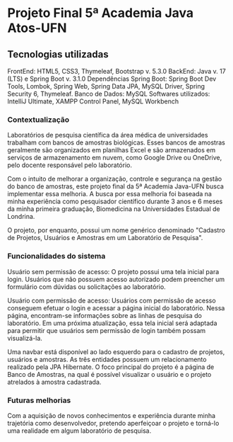 # Projeto Final 5ª Academia Java Atos-UFN

## Tecnologias utilizadas
FrontEnd: HTML5, CSS3, Thymeleaf, Bootstrap v. 5.3.0
BackEnd: Java v. 17 (LTS) e Spring Boot v. 3.1.0
Dependências Spring Boot: Spring Boot Dev Tools, Lombok, Spring Web, Spring Data JPA, MySQL Driver, Spring Security 6, Thymeleaf.
Banco de Dados: MySQL
Softwares utilizados: IntelliJ Ultimate, XAMPP Control Panel, MySQL Workbench

### Contextualização
  Laboratórios de pesquisa científica da área médica de universidades trabalham com bancos de amostras biológicas. Esses bancos de amostras geralmente são organizados em planilhas Excel e são armazenados em serviços de armazenamento em nuvem, como Google Drive ou OneDrive, pelo docente responsável pelo laboratório.

  Com o intuito de melhorar a organização, controle e segurança na gestão do banco de amostras, este projeto final da 5ª Academia Java-UFN busca implementar essa melhoria. A busca por essa melhoria foi baseada na minha experiência como pesquisador científico durante 3 anos e 6 meses da minha primeira graduação, Biomedicina na Universidades Estadual de Londrina.

  O projeto, por enquanto, possui um nome genérico denominado "Cadastro de Projetos, Usuários e Amostras em um Laboratório de Pesquisa".

### Funcionalidades do sistema
Usuário sem permissão de acesso:
  O projeto possui uma tela inicial para login. Usuários que não possuem acesso autorizado podem preencher um formulário com dúvidas ou solicitações ao laboratório.

Usuário com permissão de acesso:
  Usuários com permissão de acesso conseguem efetuar o login e acessar a página inicial do laboratório. Nessa página, encontram-se informações sobre as linhas de pesquisa do laboratório. Em uma próxima atualização, essa tela inicial será adaptada para permitir que usuários sem permissão de login também possam visualizá-la.

  Uma navbar está disponível ao lado esquerdo para o cadastro de projetos, usuários e amostras. As três entidades possuem um relacionamento realizado pela JPA Hibernate. O foco principal do projeto é a página de Banco de Amostras, na qual é possível visualizar o usuário e o projeto atrelados à amostra cadastrada.

### Futuras melhorias
  Com a aquisição de novos conhecimentos e experiência durante minha trajetória como desenvolvedor, pretendo aperfeiçoar o projeto e torná-lo uma realidade em algum laboratório de pesquisa.
